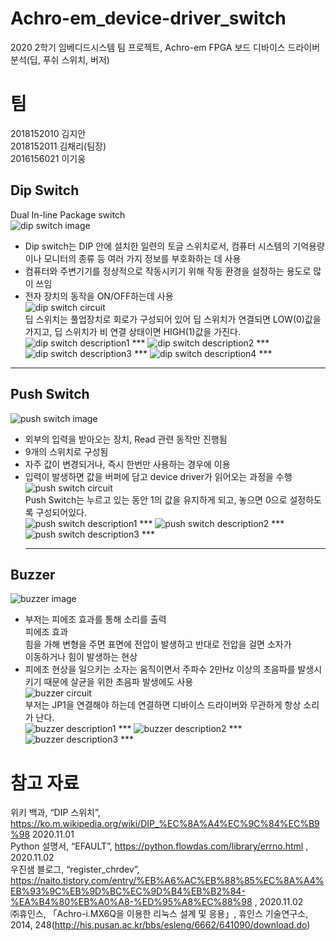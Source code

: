 # Achro-em_device-driver_switch
2020 2학기 임베디드시스템 팀 프로젝트, Achro-em FPGA 보드 디바이스 드라이버 분석(딥, 푸쉬 스위치, 버저)
# 팀
2018152010 김지안  
2018152011 김채리(팀장)  
2016156021 이기웅  

## Dip Switch
Dual In-line Package switch  
![dip switch image](https://user-images.githubusercontent.com/59948918/135041790-21c4d8c9-3855-4302-9d4d-85b21dab45ba.png)   
- Dip switch는 DIP 안에 설치한 일련의 토글 스위치로서, 컴퓨터 시스템의 기억용량이나 모니터의 종류 등 여러 가지 정보를 부호화하는 데 사용   
- 컴퓨터와 주변기기를 정상적으로 작동시키기 위해 작동 환경을 설정하는 용도로 많이 쓰임   
- 전자 장치의 동작을 ON/OFF하는데 사용   
![dip switch circuit](https://user-images.githubusercontent.com/59948918/135041983-3a9775ee-f4eb-48a5-8b8d-05ce996457f0.png)   
딥 스위치는 풀업장치로 회로가 구성되어 있어 딥 스위치가 연결되면 LOW(0)값을 가지고, 딥 스위치가 비 연결 상태이면 HIGH(1)값을 가진다.   
![dip switch description1](https://user-images.githubusercontent.com/59948918/135042159-6c78e82b-1981-4223-b6ba-ce5a68ec7260.png)   ***
![dip switch description2](https://user-images.githubusercontent.com/59948918/135042238-c1b080da-719e-4628-ba49-386e4ebea774.png)   ***
![dip switch description3](https://user-images.githubusercontent.com/59948918/135042271-46493cae-e01a-4798-8dce-cd701f4306bd.png)   ***
![dip switch description4](https://user-images.githubusercontent.com/59948918/135042292-f579bafc-dbf1-47ee-840d-d81c11a20058.png)   ***
***    
## Push Switch   
![push switch image](https://user-images.githubusercontent.com/59948918/135042381-2637e8ff-b7ab-4f94-9069-9c8dafd44e6c.png)
- 외부의 입력을 받아오는 장치, Read 관련 동작만 진행됨   
- 9개의 스위치로 구성됨   
- 자주 값이 변경되거나, 즉시 한번만 사용하는 경우에 이용   
- 입력이 발생하면 값을 버퍼에 담고 device driver가 읽어오는 과정을 수행    
![push switch circuit](https://user-images.githubusercontent.com/59948918/135042494-a1a783f2-5f8d-4175-902a-327dfff20b72.png)    
Push Switch는  누르고 있는 동안 1의 값을 유지하게 되고, 놓으면 0으로 설정하도록 구성되어있다.   
![push switch description1](https://user-images.githubusercontent.com/59948918/135042552-2577e4ac-a401-488d-9ee4-9849b8ed3f1b.png)   ***
   ![push switch description2](https://user-images.githubusercontent.com/59948918/135042564-411b3f9b-c6eb-4023-a755-5c0f35edb3b3.png)   ***
   ![push switch description3](https://user-images.githubusercontent.com/59948918/135042580-aa6da7d4-09c5-4ac0-b3ed-55ebb1dd0f4e.png)   ***
   ***   
## Buzzer
![buzzer image](https://user-images.githubusercontent.com/59948918/135042668-87a8d73d-57e8-430b-ba90-f5cce305499a.png)   
- 부저는 피에조 효과를 통해 소리를 출력   
   피에조 효과   
   힘을 가해 변형을 주면 표면에 전압이 발생하고 반대로 전압을 걸면 소자가      
   이동하거나 힘이 발생하는 현상
- 피에조 현상을 일으키는 소자는 움직이면서 주파수 2만Hz 이상의 초음파를 발생시키기 때문에 살균을 위한 초음파 발생에도 사용   
![buzzer circuit](https://user-images.githubusercontent.com/59948918/135042767-769315c3-34ee-48a2-ad84-4412100d2e8c.png)   
부저는 JP1을 연결해야 하는데 연결하면 디바이스 드라이버와 무관하게 항상 소리가 난다.   
![buzzer description1](https://user-images.githubusercontent.com/59948918/135042839-ee47d778-1439-4004-9c06-036777acb1e3.png)   ***
![buzzer description2](https://user-images.githubusercontent.com/59948918/135042859-031cacc7-89ee-44bf-8f19-b47d190c526f.png)   ***
![buzzer description3](https://user-images.githubusercontent.com/59948918/135042891-7ed6e51d-25d3-417c-9add-d19c4c59f17f.png)   ***

# 참고 자료   
위키 백과, “DIP 스위치”, https://ko.m.wikipedia.org/wiki/DIP_%EC%8A%A4%EC%9C%84%EC%B9%98 2020.11.01   
Python 설명서, “EFAULT”, https://python.flowdas.com/library/errno.html , 2020.11.02   
우진샘 블로그, “register_chrdev”, https://naito.tistory.com/entry/%EB%A6%AC%EB%88%85%EC%8A%A4%EB%93%9C%EB%9D%BC%EC%9D%B4%EB%B2%84-%EA%B4%80%EB%A0%A8-%ED%95%A8%EC%88%98 , 2020.11.02   
㈜휴인스, 「Achro-i.MX6Q을 이용한 리눅스 설계 및 응용」, 휴인스 기술연구소, 2014, 248(http://his.pusan.ac.kr/bbs/esleng/6662/641090/download.do)   


